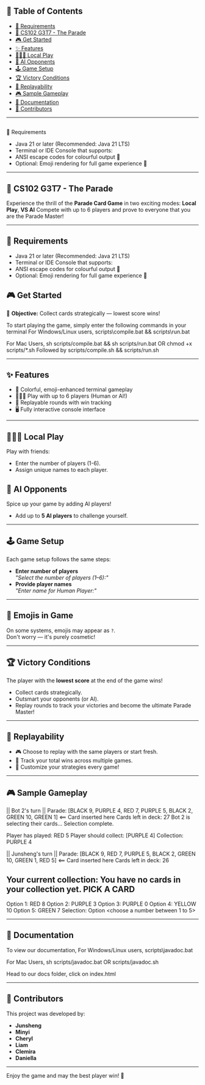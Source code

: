 ## 📑 Table of Contents
- [🧩 Requirements](#-requirements)
- [🎉 CS102 G3T7 - The Parade](#-cs102-g3t7---the-parade)
- [🎮 Get Started](#-get-started)
- [✨ Features](#-features)
- [🧑‍🤝‍🧑 Local Play](#-local-play)
- [🤖 AI Opponents](#-ai-opponents)
- [🕹 Game Setup](#-game-setup)
- [🏆 Victory Conditions](#-victory-conditions)
- [🔄 Replayability](#-replayability)
- [🎮 Sample Gameplay](#-sample-gameplay)
- [📖 Documentation](#-documentation)
- [👥 Contributors](#-contributors)

---

##
🧩 Requirements
- Java 21 or later (Recommended: Java 21 LTS)
- Terminal or IDE Console that supports:
- ANSI escape codes for colourful output 🌈
- Optional: Emoji rendering for full game experience 🎉

---

## 🎉 CS102 G3T7 - The Parade 
Experience the thrill of the **Parade Card Game** in two exciting modes: **Local Play**, **VS AI**
Compete with up to 6 players and prove to everyone that you are the Parade Master!

---

## 🧩 Requirements
- Java 21 or later (Recommended: Java 21 LTS)
- Terminal or IDE Console that supports:
- ANSI escape codes for colourful output 🌈
- Optional: Emoji rendering for full game experience 🎉

## 🎮 Get Started
🚩 **Objective:** Collect cards strategically — lowest score wins!

To start playing the game, simply enter the following commands in your terminal
For Windows/Linux users,
scripts\compile.bat && scripts\run.bat

For Mac Users,
sh scripts/compile.bat && sh scripts/run.bat 
OR
chmod +x scripts/*.sh
Followed by
scripts/compile.sh && scripts/run.sh

--- 

## ✨ Features

- 🎨 Colorful, emoji-enhanced terminal gameplay
- 🧑‍🤝‍🧑 Play with up to 6 players (Human or AI!)
- 🔄 Replayable rounds with win tracking
- 🖥️ Fully interactive console interface

---

## 🧑‍🤝‍🧑 Local Play
Play with friends:
- Enter the number of players (1-6).
- Assign unique names to each player.

## 🤖 AI Opponents
Spice up your game by adding AI players!
- Add up to **5 AI players** to challenge yourself.

---

## 🕹 Game Setup
Each game setup follows the same steps:
- **Enter number of players**  
  _"Select the number of players (1–6):"_
- **Provide player names**  
  _"Enter name for Human Player:"_

--- 

## 🎨 Emojis in Game
On some systems, emojis may appear as `?`.  
Don't worry — it's purely cosmetic!

---

## 🏆 Victory Conditions

The player with the **lowest score** at the end of the game wins! 
- Collect cards strategically.
- Outsmart your opponents (or AI).
- Replay rounds to track your victories and become the ultimate Parade Master!

---

## 🔄 Replayability

- 🎮 Choose to replay with the same players or start fresh.
- 🏅 Track your total wins across multiple games.
- 🌈 Customize your strategies every game!

---

## 🎮 Sample Gameplay
||  Bot 2's turn  ||
Parade: [BLACK 9, PURPLE 4, RED 7, PURPLE 5, BLACK 2, GREEN 10, GREEN 1] <== Card inserted here
Cards left in deck: 27
Bot 2 is selecting their cards...
Selection complete.

Player has played: RED 5
Player should collect: [PURPLE 4]
Collection: PURPLE 4 

||  Junsheng's turn  ||
Parade: [BLACK 9, RED 7, PURPLE 5, BLACK 2, GREEN 10, GREEN 1, RED 5] <== Card inserted here
Cards left in deck: 26

Your current collection:
You have no cards in your collection yet.
PICK A CARD
-----------
Option 1: RED 8
Option 2: PURPLE 3
Option 3: PURPLE 0
Option 4: YELLOW 10
Option 5: GREEN 7
Selection: Option <choose a number between 1 to 5>

---

## 📖 Documentation 
To view our documentation,
For Windows/Linux users,
scripts\javadoc.bat

For Mac Users,
sh scripts/javadoc.bat
OR
scripts/javadoc.sh

Head to our docs folder, click on index.html

---

## 👥 Contributors
This project was developed by:
- **Junsheng**
- **Minyi**
- **Cheryl**
- **Liam**
- **Clemira**
- **Daniella**

---
Enjoy the game and may the best player win! 🎉


